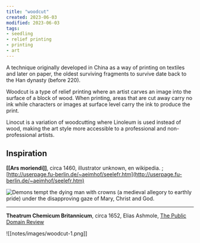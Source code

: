 ```yaml
---
title: "woodcut"
created: 2023-06-03
modified: 2023-06-03
tags:
- seedling
- relief printing
- printing
- art
---
```


A technique originally developed in China as a way of printing on textiles and later on paper, the oldest surviving fragments to survive date back to the Han dynasty (before 220).

Woodcut is a type of relief printing where an artist carves an image into the surface of a block of wood. When printing, areas that are cut away carry no ink while characters or images at surface level carry the ink to produce the print.

Linocut is a variation of woodcutting where Linoleum is used instead of wood, making the art style more accessible to a professional and non-professional artists. 

## Inspiration

**[[Ars moriendi]]**,  circa 1460, illustrator unknown, en wikipedia. ; [http://userpage.fu-berlin.de/~aeimhof/seelefr.htm](http://userpage.fu-berlin.de/~aeimhof/seelefr.htm)

![Demons tempt the dying man with crowns (a medieval allegory to earthly pride) under the disapproving gaze of Mary, Christ and God.](notes/images/woodcut.png)

---

**Theatrum Chemicum Britannicum**, circa 1652, Elias Ashmole, [The Public Domain Review](https://publicdomainreview.org/collection/theatrum-chemicum)

![[notes/images/woodcut-1.png]]